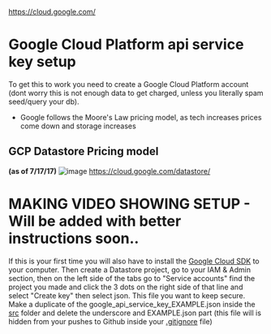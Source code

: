 https://cloud.google.com/

# Google Cloud Platform api service key setup

To get this to work you need to create a Google Cloud Platform account (dont worry this is not enough data to get charged, unless you literally spam seed/query your db).

 - Google follows the Moore's Law pricing model, as tech increases prices come down and storage increases

## GCP Datastore Pricing model
__(as of 7/17/17)__
![image](https://user-images.githubusercontent.com/15203899/28280269-0cf86974-6ad8-11e7-84b9-bd0d53e32e1c.png)
https://cloud.google.com/datastore/


# MAKING VIDEO SHOWING SETUP - Will be added with better instructions soon..
If this is your first time you will also have to install the [Google Cloud SDK](https://cloud.google.com/sdk/docs/) to your computer. Then create a Datastore project, go to your IAM & Admin section, then on the left side of the tabs go to "Service accounts" find the project you made and click the 3 dots on the right side of that line and select "Create key" then select json.  This file you want to keep secure.  Make a duplicate of the google_api_service_key_EXAMPLE.json inside the [src](https://github.com/DaveyEdwards/react-starter-kit-relay-modern-GCP-Datastore/tree/master/src) folder and delete the underscore and EXAMPLE.json part (this file will is hidden from your pushes to Github inside your [.gitignore](https://github.com/DaveyEdwards/react-starter-kit-relay-modern-GCP-Datastore/blob/master/.gitignore) file)
